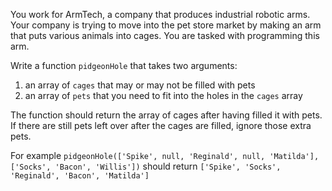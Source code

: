 You work for ArmTech, a company that produces industrial robotic arms. Your company is trying to move into the pet store market by making an arm that puts various animals into cages. You are tasked with programming this arm.

Write a function `pidgeonHole` that takes two arguments:

1. an array of `cages` that may or may not be filled with pets
2. an array of `pets` that you need to fit into the holes in the `cages` array

The function should return the array of cages after having filled it with pets. If there are still pets left over after the cages are filled, ignore those extra pets.

For example `pidgeonHole(['Spike', null, 'Reginald', null, 'Matilda'], ['Socks', 'Bacon', 'Willis'])` should return `['Spike', 'Socks', 'Reginald', 'Bacon', 'Matilda']`